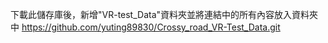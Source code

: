 下載此儲存庫後，新增"VR-test_Data"資料夾並將連結中的所有內容放入資料夾中
https://github.com/yuting89830/Crossy_road_VR-Test_Data.git

